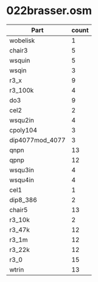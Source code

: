 022brasser.osm
==========
| **Part** | **count** |
|----------|-----------|
|wobelisk|1| 
|chair3|5| 
|wsquin|5| 
|wsqin|3| 
|r3_x|9| 
|r3_100k|4| 
|do3|9| 
|cel2|2| 
|wsqu2in|4| 
|cpoly104|3| 
|dip4077mod_4077|3| 
|qnpn|13| 
|qpnp|12| 
|wsqu3in|4| 
|wsqu4in|4| 
|cel1|1| 
|dip8_386|2| 
|chair5|13| 
|r3_10k|2| 
|r3_47k|12| 
|r3_1m|12| 
|r3_22k|12| 
|r3_0|15| 
|wtrin|13| 
